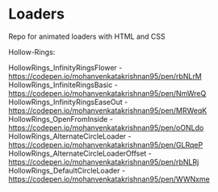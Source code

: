 # Loaders
Repo for animated loaders with HTML and CSS

Hollow-Rings:

HollowRings_InfinityRingsFlower - https://codepen.io/mohanvenkatakrishnan95/pen/rbNLrM
HollowRings_InfiniteRingsBasic - https://codepen.io/mohanvenkatakrishnan95/pen/NmWreQ
HollowRings_InfinityRingsEaseOut - https://codepen.io/mohanvenkatakrishnan95/pen/MRWeqK
HollowRings_OpenFromInside - https://codepen.io/mohanvenkatakrishnan95/pen/oONLdo
HollowRings_AlternateCircleLoader - https://codepen.io/mohanvenkatakrishnan95/pen/GLRqeP
HollowRings_AlternateCircleLoaderOffset - https://codepen.io/mohanvenkatakrishnan95/pen/rbNLRj
HollowRings_DefaultCircleLoader - https://codepen.io/mohanvenkatakrishnan95/pen/WWNxme
